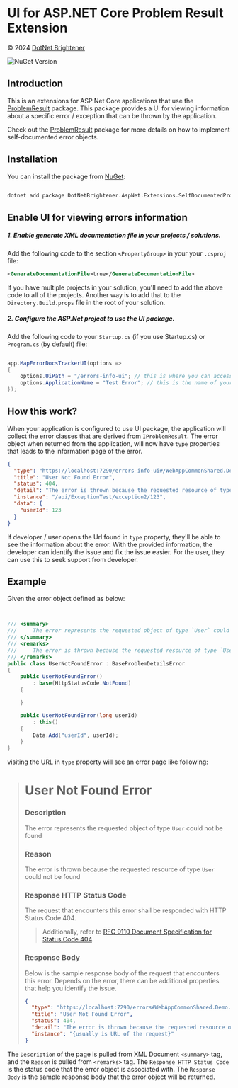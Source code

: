 # UI for ASP.NET Core Problem Result Extension

&copy; 2024 [DotNet Brightener](mailto:admin@dotnetbrightener.com)

![NuGet Version](https://img.shields.io/nuget/v/DotNetBrightener.AspNet.Extensions.SelfDocumentedProblemResult.UI)

## Introduction

This is an extensions for ASP.Net Core applications that use the [ProblemResult](https://www.nuget.org/packages/DotNetBrightener.AspNet.Extensions.SelfDocumentedProblemResult) package. This package provides a UI for viewing information about a specific error / exception that can be thrown by the application.

Check out the [ProblemResult](https://www.nuget.org/packages/DotNetBrightener.AspNet.Extensions.SelfDocumentedProblemResult) package for more details on how to implement self-documented error objects.

## Installation

You can install the package from [NuGet](https://www.nuget.org/packages/DotNetBrightener.AspNet.Extensions.SelfDocumentedProblemResult.UI):

```bash

dotnet add package DotNetBrightener.AspNet.Extensions.SelfDocumentedProblemResult.UI

```

## Enable UI for viewing errors information

##### 1. Enable generate XML documentation file in your projects / solutions.

Add the following code to the section `<PropertyGroup>` in your your `.csproj` file:

```xml
<GenerateDocumentationFile>true</GenerateDocumentationFile>
```

If you have multiple projects in your solution, you'll need to add the above code to all of the projects. Another way is to add that to the `Directory.Build.props` file in the root of your solution.

##### 2. Configure the ASP.Net project to use the UI package.

Add the following code to your `Startup.cs` (if you use Startup.cs) or `Program.cs` (by default) file:

```csharp

app.MapErrorDocsTrackerUI(options =>
{
    options.UiPath = "/errors-info-ui"; // this is where you can access the UI from your application
    options.ApplicationName = "Test Error"; // this is the name of your application
});

```

## How this work?

When your application is configured to use UI package, the application will collect the error classes that are derived from `IProblemResult`. The error object when returned from the application, will now have `type` properties that leads to the information page of the error.

```json
{
  "type": "https://localhost:7290/errors-info-ui#/WebAppCommonShared.Demo.Controllers.UserNotFoundError",
  "title": "User Not Found Error",
  "status": 404,
  "detail": "The error is thrown because the requested resource of type User could not be found",
  "instance": "/api/ExceptionTest/exception2/123",
  "data": {
    "userId": 123
  }
}
```

If developer / user opens the Url found in `type` property, they'll be able to see the information about the error. With the provided information, the developer can identify the issue and fix the issue easier. For the user, they can use this to seek support from developer.

## Example

Given the error object defined as below:

```csharp


/// <summary>
///     The error represents the requested object of type `User` could not be found
/// </summary>
/// <remarks>
///     The error is thrown because the requested resource of type `User` could not be found
/// </remarks>
public class UserNotFoundError : BaseProblemDetailsError
{
    public UserNotFoundError()
        : base(HttpStatusCode.NotFound)
    {

    }

    public UserNotFoundError(long userId)
        : this()
    {
        Data.Add("userId", userId);
    }
}
```

visiting the URL in `type` property will see an error page like following:

> # User Not Found Error
> 
> ### Description
> 
> The error represents the requested object of type `User` could not be found
> 
> ### Reason
> 
> The error is thrown because the requested resource of type `User` could not be found
> 
> ### Response HTTP Status Code
> 
> The request that encounters this error shall be responded with HTTP Status Code 404.
> > Additionally, refer to [RFC 9110 Document Specification for Status Code 404](https:/datatracker.ietf.org/doc/html/rfc9110/#name-404-not-found).
> ### Response Body
> 
> Below is the sample response body of the request that encounters this error. Depends on the error, there can be additional properties that help you identify the issue.
> ```json
> {
>   "type": "https://localhost:7290/errors#WebAppCommonShared.Demo.Controllers.UserNotFoundError",
>   "title": "User Not Found Error",
>   "status": 404,
>   "detail": "The error is thrown because the requested resource of type User could not be> >found",
>   "instance": "{usually is URL of the request}"
> }
> ```

The `Description` of the page is pulled from XML Document `<summary>` tag, and the `Reason` is pulled from `<remarks>` tag. The `Response HTTP Status Code` is the status code that the error object is associated with. The `Response Body` is the sample response body that the error object will be returned.
